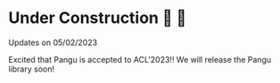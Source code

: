 # Under Construction :construction: :construction:

Updates on 05/02/2023

Excited that Pangu is accepted to ACL'2023!! We will release the Pangu library soon!
